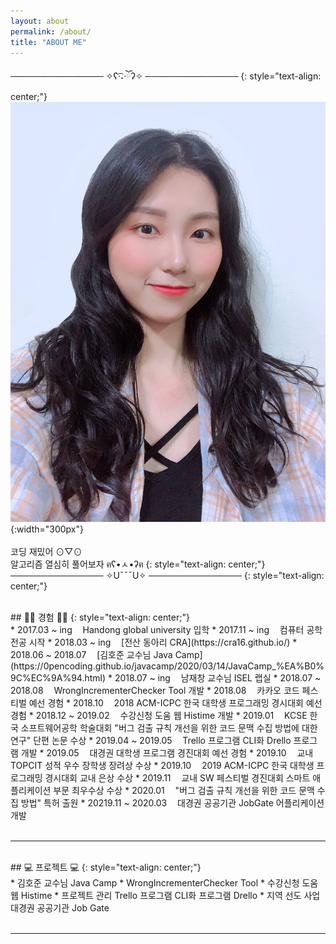 ```yaml
---
layout: about
permalink: /about/
title: "ABOUT ME"
---
```

───────────────  ✧ʕ·͡˔·ོʔ✧  ───────────────
{: style="text-align: center;"}
<br/>
![my_photo](/assets/img/profile/my_photo(3).jpeg){:width="300px"}  
<br/>
코딩 재밌어 ⊙▽⊙  
알고리즘 열심히 풀어보자  ฅʕ•ㅅ•ʔฅ
{: style="text-align: center;"}
<br/>
───────────────  ✧U¯¯¯U✧  ───────────────
{: style="text-align: center;"}
<br/>

<br/>
## 👩‍💻 경험 👩‍💻
{: style="text-align: center;"}
<br/>
* 2017.03 ~ ing ㅤHandong global university 입학
* 2017.11 ~ ing ㅤ컴퓨터 공학 전공 시작
* 2018.03 ~ ing ㅤ[전산 동아리 CRA](https://cra16.github.io/)
* 2018.06 ~ 2018.07 ㅤ[김호준 교수님 Java Camp](https://0pencoding.github.io/javacamp/2020/03/14/JavaCamp_%EA%B0%9C%EC%9A%94.html)
* 2018.07 ~ ing ㅤ남재창 교수님 ISEL 랩실
* 2018.07 ~ 2018.08 ㅤWrongIncrementerChecker Tool 개발
* 2018.08 ㅤ카카오 코드 페스티벌 예선 경험
* 2018.10 ㅤ2018 ACM-ICPC 한국 대학생 프로그래밍 경시대회 예선 경험
* 2018.12 ~ 2019.02 ㅤ수강신청 도움 웹 Histime 개발
* 2019.01 ㅤKCSE 한국 소프트웨어공학 학술대회  
"버그 검출 규칙 개선을 위한 코드 문맥 수집 방법에 대한 연구" 단편 논문 수상
* 2019.04 ~ 2019.05 ㅤTrello 프로그램 CLI화  Drello 프로그램 개발
* 2019.05 ㅤ대경권 대학생 프로그램 경진대회 예선 경험
* 2019.10 ㅤ교내 TOPCIT 성적 우수 장학생 장려상 수상
* 2019.10 ㅤ2019 ACM-ICPC 한국 대학생 프로그래밍 경시대회 교내 은상 수상
* 2019.11 ㅤ교내 SW 페스티벌 경진대회 스마트 애플리케이션 부문 최우수상 수상
* 2020.01ㅤ "버그 검출 규칙 개선을 위한 코드 문맥 수집 방법" 특허 출원
* 20219.11 ~ 2020.03 ㅤ대경권 공공기관 JobGate 어플리케이션 개발
<br/>
<br/>

------------------------------------------------------------
<br/>
## 💻 프로젝트 💻
{: style="text-align: center;"}
<br/>
* 김호준 교수님 Java Camp
* WrongIncrementerChecker Tool
* 수강신청 도움 웹 Histime
* 프로젝트 관리 Trello 프로그램 CLI화 프로그램 Drello
* 지역 선도 사업 대경권 공공기관 Job Gate
<br/>
<br/>

------------------------------------------------------------